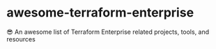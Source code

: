 # awesome-terraform-enterprise
😎 An awesome list of Terraform Enterprise related projects, tools, and resources 
